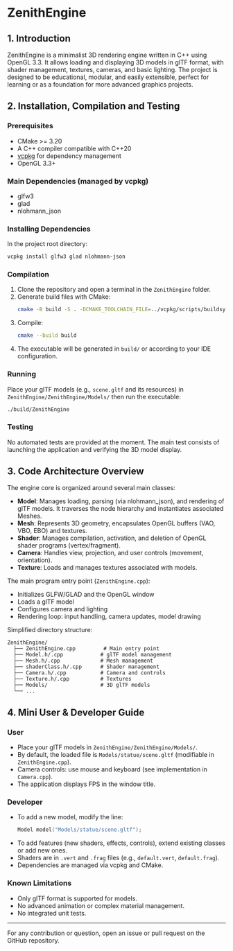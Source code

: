# ZenithEngine

## 1. Introduction
ZenithEngine is a minimalist 3D rendering engine written in C++ using OpenGL 3.3. It allows loading and displaying 3D models in glTF format, with shader management, textures, cameras, and basic lighting. The project is designed to be educational, modular, and easily extensible, perfect for learning or as a foundation for more advanced graphics projects.

## 2. Installation, Compilation and Testing

### Prerequisites
- CMake >= 3.20
- A C++ compiler compatible with C++20
- [vcpkg](https://github.com/microsoft/vcpkg) for dependency management
- OpenGL 3.3+

### Main Dependencies (managed by vcpkg)
- glfw3
- glad
- nlohmann_json

### Installing Dependencies
In the project root directory:
```sh
vcpkg install glfw3 glad nlohmann-json
```

### Compilation
1. Clone the repository and open a terminal in the `ZenithEngine` folder.
2. Generate build files with CMake:
   ```sh
   cmake -B build -S . -DCMAKE_TOOLCHAIN_FILE=../vcpkg/scripts/buildsystems/vcpkg.cmake
   ```
3. Compile:
   ```sh
   cmake --build build
   ```
4. The executable will be generated in `build/` or according to your IDE configuration.

### Running
Place your glTF models (e.g., `scene.gltf` and its resources) in `ZenithEngine/ZenithEngine/Models/` then run the executable:
```sh
./build/ZenithEngine
```

### Testing
No automated tests are provided at the moment. The main test consists of launching the application and verifying the 3D model display.

## 3. Code Architecture Overview

The engine core is organized around several main classes:

- **Model**: Manages loading, parsing (via nlohmann_json), and rendering of glTF models. It traverses the node hierarchy and instantiates associated Meshes.
- **Mesh**: Represents 3D geometry, encapsulates OpenGL buffers (VAO, VBO, EBO) and textures.
- **Shader**: Manages compilation, activation, and deletion of OpenGL shader programs (vertex/fragment).
- **Camera**: Handles view, projection, and user controls (movement, orientation).
- **Texture**: Loads and manages textures associated with models.

The main program entry point (`ZenithEngine.cpp`):
- Initializes GLFW/GLAD and the OpenGL window
- Loads a glTF model
- Configures camera and lighting
- Rendering loop: input handling, camera updates, model drawing

Simplified directory structure:
```
ZenithEngine/
  ├── ZenithEngine.cpp         # Main entry point
  ├── Model.h/.cpp            # glTF model management
  ├── Mesh.h/.cpp             # Mesh management
  ├── shaderClass.h/.cpp      # Shader management
  ├── Camera.h/.cpp           # Camera and controls
  ├── Texture.h/.cpp          # Textures
  ├── Models/                 # 3D glTF models
  └── ...
```

## 4. Mini User & Developer Guide

### User
- Place your glTF models in `ZenithEngine/ZenithEngine/Models/`.
- By default, the loaded file is `Models/statue/scene.gltf` (modifiable in `ZenithEngine.cpp`).
- Camera controls: use mouse and keyboard (see implementation in `Camera.cpp`).
- The application displays FPS in the window title.

### Developer
- To add a new model, modify the line:
  ```cpp
  Model model("Models/statue/scene.gltf");
  ```
- To add features (new shaders, effects, controls), extend existing classes or add new ones.
- Shaders are in `.vert` and `.frag` files (e.g., `default.vert`, `default.frag`).
- Dependencies are managed via vcpkg and CMake.

### Known Limitations
- Only glTF format is supported for models.
- No advanced animation or complex material management.
- No integrated unit tests.

---

For any contribution or question, open an issue or pull request on the GitHub repository. 